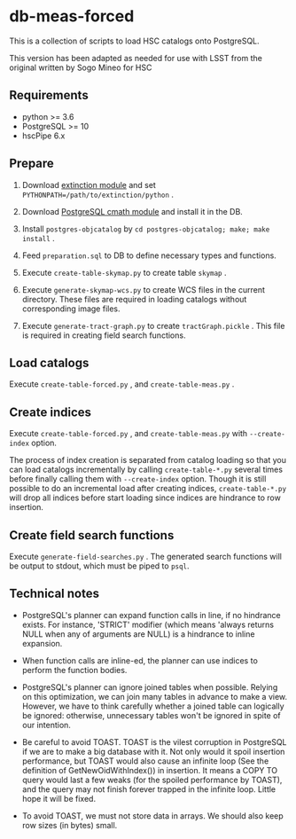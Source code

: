 db-meas-forced
=====================

This is a collection of scripts to load HSC catalogs onto PostgreSQL.

This version has been adapted as needed for use with LSST from the
original written by Sogo Mineo for HSC

Requirements
----------------------

 * python >= 3.6
 * PostgreSQL >= 10
 * hscPipe 6.x

Prepare
----------------------

 1. Download [extinction module](https://hsc-gitlab.mtk.nao.ac.jp/sogo.mineo/extinction)
    and set `PYTHONPATH=/path/to/extinction/python` .

 2. Download [PostgreSQL cmath module](https://hsc-gitlab.mtk.nao.ac.jp/sogo.mineo/postgres-cmath)
    and install it in the DB.

 3. Install `postgres-objcatalog` by `cd postgres-objcatalog; make; make install` .

 4. Feed `preparation.sql` to DB to define necessary types and functions.

 5. Execute `create-table-skymap.py` to create table `skymap` .

 6. Execute `generate-skymap-wcs.py` to create WCS files in the current directory.
    These files are required in loading catalogs without corresponding image files.

 7. Execute `generate-tract-graph.py` to create `tractGraph.pickle` .
    This file is required in creating field search functions.

Load catalogs
----------------------

Execute `create-table-forced.py` , and `create-table-meas.py` .

Create indices
-----------------------------

Execute `create-table-forced.py` , and `create-table-meas.py`
with `--create-index` option.

The process of index creation is separated from catalog loading
so that you can load catalogs incrementally by calling `create-table-*.py`
several times before finally calling them with `--create-index` option.
Though it is still possible to do an incremental load after creating indices,
`create-table-*.py` will drop all indices before start loading since indices
are hindrance to row insertion.

Create field search functions
------------------------------------

Execute `generate-field-searches.py` . The generated search functions
will be output to stdout, which must be piped to `psql`.

Technical notes
--------------------

  * PostgreSQL's planner can expand function calls in line,
    if no hindrance exists. For instance, 'STRICT' modifier
    (which means 'always returns NULL when any of arguments
    are NULL) is a hindrance to inline expansion.

  * When function calls are inline-ed, the planner can use indices
    to perform the function bodies.

  * PostgreSQL's planner can ignore joined tables when possible.
    Relying on this optimization, we can join many tables in advance
    to make a view.  However, we have to think carefully whether a joined
    table can logically be ignored: otherwise, unnecessary tables won't
    be ignored in spite of our intention.

  * Be careful to avoid TOAST. TOAST is the vilest corruption in PostgreSQL
    if we are to make a big database with it. Not only would it spoil
    insertion performance, but TOAST would also cause an infinite loop
    (See the definition of GetNewOidWithIndex()) in insertion. It means a
    COPY TO query would last a few weaks (for the spoiled performance by
    TOAST), and the query may not finish forever trapped in the infinite loop.
    Little hope it will be fixed.

  * To avoid TOAST, we must not store data in arrays. We should also keep
    row sizes (in bytes) small.
